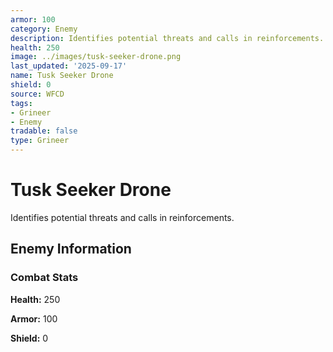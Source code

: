 ```yaml
---
armor: 100
category: Enemy
description: Identifies potential threats and calls in reinforcements.
health: 250
image: ../images/tusk-seeker-drone.png
last_updated: '2025-09-17'
name: Tusk Seeker Drone
shield: 0
source: WFCD
tags:
- Grineer
- Enemy
tradable: false
type: Grineer
---
```


# Tusk Seeker Drone

Identifies potential threats and calls in reinforcements.

## Enemy Information

### Combat Stats

**Health:** 250

**Armor:** 100

**Shield:** 0

